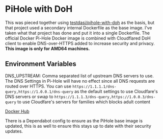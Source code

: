 # PiHole with DoH

This was pieced together using [testdasi/pihole-with-doh](https://github.com/testdasi/pihole-with-doh) as the basis, but that project used a secondary internal Dockerfile as the base image.  I've taken what that project has done and put it into a single Dockerfile.  The official Docker Pi-Hole Docker image is combined with Cloudflared DoH client to enable DNS-over-HTTPS added to increase security and privacy. **This image is only for AMD64 machines.**

## Environment Variables

DNS_UPSTREAM: Comma separated list of upstream DNS servers to use.  The DNS Settings in Pi-Hole will have no effect since all DNS requests are routed over HTTPS. You can use `https://1.1.1.1/dns-query,https://1.0.0.1/dns-query` as the default settings to use Cloudfare's DNS servers or swap to `https://1.1.1.3/dns-query,https://1.0.0.3/dns-query` to use Cloudfare's servers for families which blocks adult content

[Docker Hub](https://hub.docker.com/r/themranderson/pi-hole-cloudfare-doh)

There is a Dependabot config to ensure as the PiHole base image is updated, this is as well to ensure this stays up to date with their security updates.
